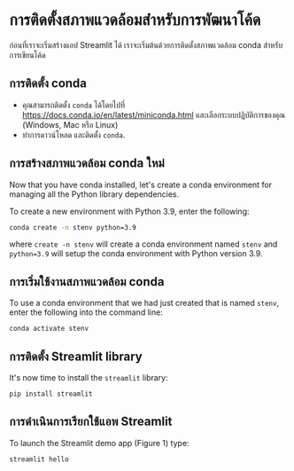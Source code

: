 # การติดตั้งสภาพแวดล้อมสำหรับการพัฒนาโค้ด

ก่อนที่เราจะเริ่มสร้างแอป Streamlit ได้ เราจะเริ่มต้นด้วยการติดตั้งสภาพแวดล้อม conda สำหรับการเขียนโค้ด

## **การติดตั้ง conda**
- คุณสามารถติดตั้ง `conda` ได้โดยไปที่ https://docs.conda.io/en/latest/miniconda.html และเลือกระบบปฏิบัติการของคุณ (Windows, Mac หรือ Linux)
- ทำการดาวน์โหลด และติดตั้ง `conda`.

## **การสร้างสภาพแวดล้อม conda ใหม่**
Now that you have conda installed, let's create a conda environment for managing all the Python library dependencies.

To create a new environment with Python 3.9, enter the following:
```bash
conda create -n stenv python=3.9
```

where `create -n stenv` will create a conda environment named `stenv` and `python=3.9` will setup the conda environment with Python version 3.9.

## **การเริ่มใช้งานสภาพแวดล้อม conda**

To use a conda environment that we had just created that is named `stenv`, enter the following into the command line:

```bash
conda activate stenv
```

## **การติดตั้ง Streamlit library**

It's now time to install the `streamlit` library:
```bash
pip install streamlit
```

## **การดำเนินการเรียกใช้แอพ Streamlit**
To launch the Streamlit demo app (Figure 1) type:
```bash
streamlit hello
```
